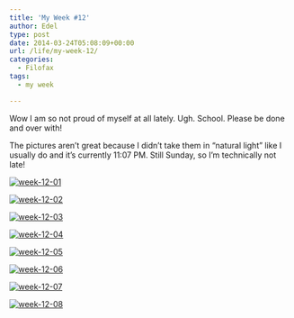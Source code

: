 ```yaml
---
title: 'My Week #12'
author: Edel
type: post
date: 2014-03-24T05:08:09+00:00
url: /life/my-week-12/
categories:
  - Filofax
tags:
  - my week

---
```

Wow I am so not proud of myself at all lately. Ugh. School. Please be done and over with!

The pictures aren&#8217;t great because I didn&#8217;t take them in &#8220;natural light&#8221; like I usually do and it&#8217;s currently 11:07 PM. Still Sunday, so I&#8217;m technically not late!

[<img src="http://scattered.me/wp-content/uploads/2014/03/week-12-01.png" alt="week-12-01" class="img-responsive" />][1]

[<img src="http://scattered.me/wp-content/uploads/2014/03/week-12-02.png" alt="week-12-02" class="img-responsive" />][2]

[<img src="http://scattered.me/wp-content/uploads/2014/03/week-12-03.png" alt="week-12-03" class="img-responsive" />][3]

[<img src="http://scattered.me/wp-content/uploads/2014/03/week-12-04.png" alt="week-12-04" class="img-responsive" />][4]

[<img src="http://scattered.me/wp-content/uploads/2014/03/week-12-05.png" alt="week-12-05" class="img-responsive" />][5]

[<img src="http://scattered.me/wp-content/uploads/2014/03/week-12-06.png" alt="week-12-06" class="img-responsive" />][6]

[<img src="http://scattered.me/wp-content/uploads/2014/03/week-12-07.png" alt="week-12-07" class="img-responsive" />][7]

[<img src="http://scattered.me/wp-content/uploads/2014/03/week-12-08.png" alt="week-12-08" class="img-responsive" />][8]

<ol class="footnote">
</ol>

 [1]: http://scattered.me/wp-content/uploads/2014/03/week-12-01.png
 [2]: http://scattered.me/wp-content/uploads/2014/03/week-12-02.png
 [3]: http://scattered.me/wp-content/uploads/2014/03/week-12-03.png
 [4]: http://scattered.me/wp-content/uploads/2014/03/week-12-04.png
 [5]: http://scattered.me/wp-content/uploads/2014/03/week-12-05.png
 [6]: http://scattered.me/wp-content/uploads/2014/03/week-12-06.png
 [7]: http://scattered.me/wp-content/uploads/2014/03/week-12-07.png
 [8]: http://scattered.me/wp-content/uploads/2014/03/week-12-08.png
